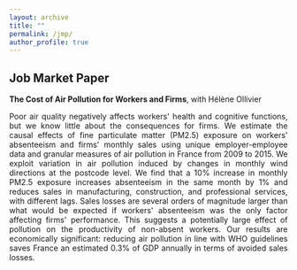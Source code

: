 ```yaml
---
layout: archive
title: ""
permalink: /jmp/
author_profile: true
---
```


## Job Market Paper
__The Cost of Air Pollution for Workers and Firms__, with Hélène Ollivier
 <p align="justify">  Poor air quality negatively affects workers' health and cognitive functions, but we know little about the consequences for firms. We estimate the causal effects of fine particulate matter (PM2.5) exposure on workers' absenteeism and firms' monthly sales using unique employer-employee data and granular measures of air pollution in France from 2009 to 2015. We exploit variation in air pollution induced by changes in monthly wind directions at the postcode level. We find that a 10% increase in monthly PM2.5 exposure increases absenteeism in the same month by 1% and reduces sales in manufacturing, construction, and professional services, with different lags. Sales losses are several orders of magnitude larger than what would be expected if workers' absenteeism was the only factor affecting firms' performance. This suggests a potentially large effect of pollution on the productivity of non-absent workers. Our results are economically significant: reducing air pollution in line with WHO guidelines saves France an estimated 0.3% of GDP annually in terms of avoided sales losses.
     </p>
    
